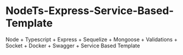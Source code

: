 # NodeTs-Express-Service-Based-Template
Node + Typescript + Express + Sequelize + Mongoose + Validations + Socket + Docker + Swagger + Service Based Template
